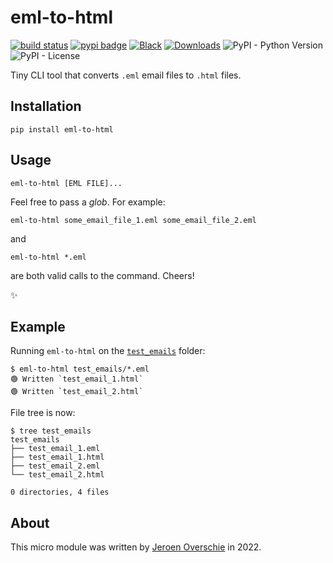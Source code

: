 # eml-to-html
[![build status](https://github.com/dunnkers/eml-to-html/actions/workflows/python-app.yml/badge.svg)](https://github.com/dunnkers/eml-to-html/actions/workflows/python-app.yml) [![pypi badge](https://img.shields.io/pypi/v/eml-to-html.svg?maxAge=3600)](https://pypi.org/project/eml-to-html/) [![Black](https://img.shields.io/badge/code%20style-black-000000.svg)](https://github.com/psf/black) [![Downloads](https://pepy.tech/badge/eml-to-html/month)](https://pepy.tech/project/eml-to-html) ![PyPI - Python Version](https://img.shields.io/pypi/pyversions/eml-to-html) ![PyPI - License](https://img.shields.io/pypi/l/hydra-core)

Tiny CLI tool that converts `.eml` email files to `.html` files.

## Installation
```
pip install eml-to-html
```

## Usage
```
eml-to-html [EML FILE]...
```

Feel free to pass a _glob_. For example:

```
eml-to-html some_email_file_1.eml some_email_file_2.eml
```

and

```
eml-to-html *.eml
```

are both valid calls to the command. Cheers!

✨

## Example

Running `eml-to-html` on the [`test_emails`](https://github.com/dunnkers/eml-to-html/tree/master/test_emails) folder:

```
$ eml-to-html test_emails/*.eml
🟢 Written `test_email_1.html`
🟢 Written `test_email_2.html`
```

File tree is now:

```
$ tree test_emails 
test_emails
├── test_email_1.eml
├── test_email_1.html
├── test_email_2.eml
└── test_email_2.html

0 directories, 4 files
```

## About
This micro module was written by [Jeroen Overschie](https://jeroenoverschie.nl/) in 2022.